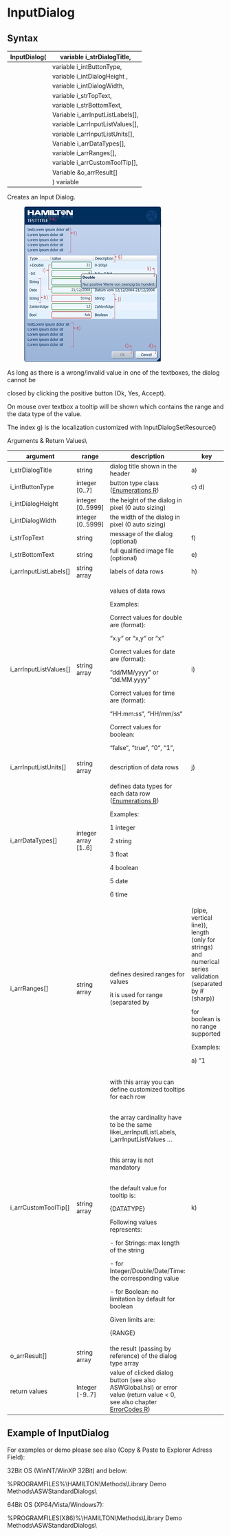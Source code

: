 # InputDialog

## Syntax

| InputDialog( | variable i\_strDialogTitle,        |
| ------------ | ---------------------------------- |
|              | variable i\_intButtonType,         |
|              | variable i\_intDialogHeight ,      |
|              | variable i\_intDialogWidth,        |
|              | variable i\_strTopText,            |
|              | variable i\_strBottomText,         |
|              | Variable i\_arrInputListLabels\[], |
|              | variable i\_arrInputListValues\[], |
|              | variable i\_arrInputListUnits\[],  |
|              | Variable i\_arrDataTypes\[],       |
|              | variable i\_arrRanges\[],          |
|              | variable i\_arrCustomToolTip\[],   |
|              | Variable \&o\_arrResult\[]         |
|              | ) variable                         |

Creates an Input Dialog.

<figure><img src="../../../../.gitbook/assets/image (5) (1) (1).png" alt=""><figcaption></figcaption></figure>

As long as there is a wrong/invalid value in one of the textboxes, the dialog cannot be

closed by clicking the positive button (Ok, Yes, Accept).

On mouse over textbox a tooltip will be shown which contains the range and the data type of the value.

The index g) is the localization customized with InputDialogSetResource()

Arguments & Return Values\



| argument                 | range                 | description                                                                                                                                                                                                                                                                                                                                                                                                                                                                                                                                                                                                                                                                                                                                                                                                                                                                                                                                                                                                                                                | key   |
| ------------------------ | --------------------- | ---------------------------------------------------------------------------------------------------------------------------------------------------------------------------------------------------------------------------------------------------------------------------------------------------------------------------------------------------------------------------------------------------------------------------------------------------------------------------------------------------------------------------------------------------------------------------------------------------------------------------------------------------------------------------------------------------------------------------------------------------------------------------------------------------------------------------------------------------------------------------------------------------------------------------------------------------------------------------------------------------------------------------------------------------------- | ----- |
| i\_strDialogTitle        | string                | dialog title shown in the header                                                                                                                                                                                                                                                                                                                                                                                                                                                                                                                                                                                                                                                                                                                                                                                                                                                                                                                                                                                                                           | a)    |
| i\_intButtonType         | integer \[0..7]       | button type class ([Enumerations R](chm://9c15f7be7941d7f53742b745f35e8edc/Enums.htm))                                                                                                                                                                                                                                                                                                                                                                                                                                                                                                                                                                                                                                                                                                                                                                                                                                                                                                                                                                     | c) d) |
| i\_intDialogHeight       | integer \[0..5999]    | the height of the dialog in pixel (0 auto sizing)                                                                                                                                                                                                                                                                                                                                                                                                                                                                                                                                                                                                                                                                                                                                                                                                                                                                                                                                                                                                          |       |
| i\_intDialogWidth        | integer \[0..5999]    | the width of the dialog in pixel (0 auto sizing)                                                                                                                                                                                                                                                                                                                                                                                                                                                                                                                                                                                                                                                                                                                                                                                                                                                                                                                                                                                                           |       |
| i\_strTopText            | string                | message of the dialog (optional)                                                                                                                                                                                                                                                                                                                                                                                                                                                                                                                                                                                                                                                                                                                                                                                                                                                                                                                                                                                                                           | f)    |
| i\_strBottomText         | string                | full qualified image file (optional)                                                                                                                                                                                                                                                                                                                                                                                                                                                                                                                                                                                                                                                                                                                                                                                                                                                                                                                                                                                                                       | e)    |
| i\_arrInputListLabels\[] | string array          | labels of data rows                                                                                                                                                                                                                                                                                                                                                                                                                                                                                                                                                                                                                                                                                                                                                                                                                                                                                                                                                                                                                                        | h)    |
| i\_arrInputListValues\[] | string array          | <p>values of data rows</p><p>Examples:</p><p>Correct values for double are (format):</p><p>            “x.y“ or “x,y“ or “x“</p><p> </p><p>Correct values for date are (format):</p><p>                “dd/MM/yyyy“ or “dd.MM.yyyy“</p><p> </p><p>Correct values for time are (format):</p><p>                “HH:mm:ss“, “HH/mm/ss“</p><p> </p><p>Correct values for boolean:</p><p>                “false“, “true“, “0“, “1“,</p>                                                                                                                                                                                                                                                                                                                                                                                                                                                                                                                                                                                                                        | i)    |
| i\_arrInputListUnits\[]  | string array          | description of data rows                                                                                                                                                                                                                                                                                                                                                                                                                                                                                                                                                                                                                                                                                                                                                                                                                                                                                                                                                                                                                                   | j)    |
| i\_arrDataTypes\[]       | integer array \[1..6] | <p>defines data types for each data row (<a href="chm://9c15f7be7941d7f53742b745f35e8edc/Enums.htm">Enumerations R</a>)</p><p>Examples:</p><p>                1              integer</p><p>                2              string</p><p>                3              float</p><p>                4              boolean</p><p>                5              date</p><p>                6              time </p>                                                                                                                                                                                                                                                                                                                                                                                                                                                                                                                                                                                                                                          |       |
| i\_arrRanges\[]          | string array          | <p>defines desired ranges for values</p><p>it is used for range (separated by | (pipe, vertical line)), length (only for strings) and numerical series validation (separated by # (sharp))</p><p>for boolean is no range supported</p><p> </p><p>Examples:</p><p>a)     “1|5“ (integer 1-5 or string lengths from 1-5)</p><p>b)     “-20,5|100,0“   or “-20.5|100.0“ (float -20.5 – 100.0)</p><p>c)     “12/12/2011|21/12/2011“ (date from …)</p><p>d)     “2#5#7“  (integer: allowed values are 2 or 5 or 7) </p><p>e)     “2#5#7“  (string: allowed string lengths are 2 or 5 or 7)</p><p>f)      “2.1#2.3#2.4“ (double: only these values are allowed)</p><p> </p><p>Hint: The pipe symbol can be found (only Windows):</p><p> </p><p>                DE keyboard layout:             ALT GR + ></p><p> </p><p>                CH keyboard layout:             ALT GR + 7 (NOT 1) </p><p> </p><p>                US keyboard layout:             SHIFT + \ </p><p> </p><p>                Other keyboard layout:        ALT GR + W </p><p> </p><p> </p> |       |
| i\_arrCustomToolTip\[]   | string array          | <p>with this array you can define customized tooltips for each row</p><p><br>the array cardinality have to be the same likei_arrInputListLabels, i_arrInputListValues …</p><p><br>this array is not mandatory</p><p><br>the default value for tooltip is:</p><p> </p><p>{DATATYPE}</p><p>Following values represents:</p><p>- for Strings: max length of the string</p><p>- for Integer/Double/Date/Time: the corresponding value</p><p>- for Boolean: no limitation by default for boolean</p><p>Given limits are:</p><p>{RANGE}</p>                                                                                                                                                                                                                                                                                                                                                                                                                                                                                                                      | k)    |
| o\_arrResult\[]          | string array          | the result (passing by reference) of the dialog type array                                                                                                                                                                                                                                                                                                                                                                                                                                                                                                                                                                                                                                                                                                                                                                                                                                                                                                                                                                                                 |       |
| return values            | Integer \[-9..7]      | value of clicked dialog button (see also ASWGlobal.hsl) or error value (return value < 0, see also chapter [ErrorCodes R](chm://9c15f7be7941d7f53742b745f35e8edc/Errors.htm))                                                                                                                                                                                                                                                                                                                                                                                                                                                                                                                                                                                                                                                                                                                                                                                                                                                                              |       |

&#x20;

## &#x20;Example of InputDialog

&#x20;

For examples or demo please see also (Copy & Paste to Explorer Adress Field):

&#x20;

32Bit OS (WinNT/WinXP 32Bit) and below:&#x20;

%PROGRAMFILES%\HAMILTON\Methods\Library Demo Methods\ASWStandardDialogs\\

&#x20;

64Bit OS (XP64/Vista/Windows7):&#x20;

%PROGRAMFILES(X86)%\HAMILTON\Methods\Library Demo Methods\ASWStandardDialogs\\
